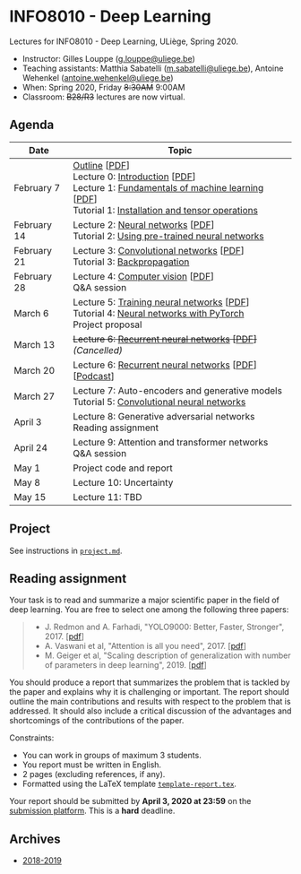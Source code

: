 # INFO8010 - Deep Learning

Lectures for INFO8010 - Deep Learning, ULiège, Spring 2020.

- Instructor: Gilles Louppe ([g.louppe@uliege.be](mailto:g.louppe@uliege.be))
- Teaching assistants: Matthia Sabatelli ([m.sabatelli@uliege.be](mailto:m.sabatelli@uliege.be)), Antoine Wehenkel ([antoine.wehenkel@uliege.be](mailto:antoine.wehenkel@uliege.be))
- When: Spring 2020, Friday ~~8:30AM~~ 9:00AM
- Classroom: ~~B28/R3~~ lectures are now virtual.

## Agenda

| Date | Topic |
| --- | --- |
| February 7 | [Outline](https://glouppe.github.io/info8010-deep-learning/?p=outline.md) [[PDF](https://glouppe.github.io/info8010-deep-learning/pdf/outline.pdf)]<br>Lecture 0: [Introduction](https://glouppe.github.io/info8010-deep-learning/?p=lecture0.md) [[PDF](https://glouppe.github.io/info8010-deep-learning/pdf/lec0.pdf)]<br>Lecture 1: [Fundamentals of machine learning](https://glouppe.github.io/info8010-deep-learning/?p=lecture1.md) [[PDF](https://glouppe.github.io/info8010-deep-learning/pdf/lec1.pdf)]<br>Tutorial 1: [Installation and tensor operations](https://github.com/glouppe/info8010-deep-learning/tree/master/tutorials/lecture_01) |
| February 14 | Lecture 2: [Neural networks](https://glouppe.github.io/info8010-deep-learning/?p=lecture2.md) [[PDF](https://glouppe.github.io/info8010-deep-learning/pdf/lec2.pdf)]<br>Tutorial 2: [Using pre-trained neural networks](https://github.com/glouppe/info8010-deep-learning/tree/master/tutorials/lecture_02) |
| February 21 | Lecture 3: [Convolutional networks](https://glouppe.github.io/info8010-deep-learning/?p=lecture3.md) [[PDF](https://glouppe.github.io/info8010-deep-learning/pdf/lec3.pdf)]<br>Tutorial 3: [Backpropagation](https://github.com/glouppe/info8010-deep-learning/blob/master/tutorials/lecture_03) |
| February 28 | Lecture 4: [Computer vision](https://glouppe.github.io/info8010-deep-learning/?p=lecture4.md) [[PDF](https://glouppe.github.io/info8010-deep-learning/pdf/lec4.pdf)]<br>Q&A session |
| March 6 | Lecture 5: [Training neural networks](https://glouppe.github.io/info8010-deep-learning/?p=lecture5.md) [[PDF](https://glouppe.github.io/info8010-deep-learning/pdf/lec5.pdf)]<br>Tutorial 4: [Neural networks with PyTorch](https://github.com/glouppe/info8010-deep-learning/blob/master/tutorials/lecture_04) <br>Project proposal |
| March 13 | ~~Lecture 6: [Recurrent neural networks](https://glouppe.github.io/info8010-deep-learning/?p=lecture6.md) [[PDF](https://glouppe.github.io/info8010-deep-learning/pdf/lec6.pdf)]~~ _(Cancelled)_ |
| March 20 | Lecture 6: [Recurrent neural networks](https://glouppe.github.io/info8010-deep-learning/?p=lecture6.md) [[PDF](https://glouppe.github.io/info8010-deep-learning/pdf/lec6.pdf)] [[Podcast](https://my.uliege.be/portail/go_xt.do?a=o%7C3117%7Ce%7C399421)] |
| March 27 | Lecture 7: Auto-encoders and generative models<br>Tutorial 5: [Convolutional neural networks](https://github.com/glouppe/info8010-deep-learning/blob/master/tutorials/lecture_05) |
| April 3 | Lecture 8: Generative adversarial networks<br>Reading assignment |
| April 24 | Lecture 9: Attention and transformer networks<br>Q&A session |
| May 1 | Project code and report | 
| May 8 | Lecture 10: Uncertainty |
| May 15 | Lecture 11: TBD |


## Project

See instructions in [`project.md`](https://github.com/glouppe/info8010-deep-learning/blob/master/project.md).

## Reading assignment

Your task is to read and summarize a major scientific paper in the field of deep learning. You are free to select one among the following three papers:

> - J. Redmon and A. Farhadi, "YOLO9000: Better, Faster, Stronger", 2017. [[pdf](https://arxiv.org/abs/1612.08242)]
> - A. Vaswani et al, "Attention is all you need", 2017. [[pdf](https://arxiv.org/abs/1706.03762)]
> - M. Geiger et al, "Scaling description of generalization with number of parameters in deep learning", 2019. [[pdf](https://arxiv.org/abs/1901.01608)]

You should produce a report that summarizes the problem that is tackled by the paper and explains why it is challenging or important. The report should outline the main contributions and results with respect to the problem that is addressed. It should also include a critical discussion of the advantages and shortcomings of the contributions of the paper.

Constraints:
- You can work in groups of maximum 3 students.
- You report must be written in English.
- 2 pages (excluding references, if any).
- Formatted using the LaTeX template [`template-report.tex`](https://glouppe.github.io/info8010-deep-learning/template-report.tex).

Your report should be submitted  by **April 3, 2020 at 23:59** on the [submission platform](https://submit.montefiore.ulg.ac.be/). This is a **hard** deadline.

## Archives

- [2018-2019](https://github.com/glouppe/info8010-deep-learning/tree/v2-info8010-2019)
